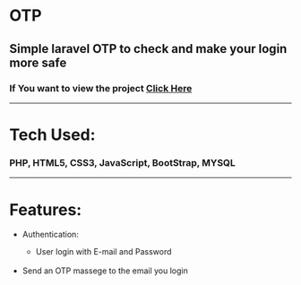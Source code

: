 <h1>OTP</h1>
<h2>Simple laravel OTP to check and make your login more safe</h2>
<h3>If You want to view the project <a href="https://youtu.be/aYYShZkH18I">Click Here</a></h3>
<hr>
<h1>Tech Used: </h1>
<h3>PHP, HTML5, CSS3, JavaScript, BootStrap, MYSQL</h3>
<hr>

<h1>Features:</h1>
<ul>
    <li>Authentication:</li>
        <ul><li>User login with E-mail and Password</li></ul><br>
    <li>Send an OTP massege to the email you login</li>
</ul>

